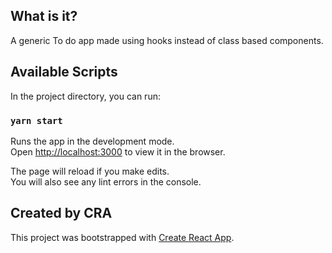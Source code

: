 ## What is it?

A generic To do app made using hooks instead of class based components.

## Available Scripts

In the project directory, you can run:

### `yarn start`

Runs the app in the development mode.<br>
Open [http://localhost:3000](http://localhost:3000) to view it in the browser.

The page will reload if you make edits.<br>
You will also see any lint errors in the console.

## Created by CRA

This project was bootstrapped with [Create React App](https://github.com/facebook/create-react-app).
